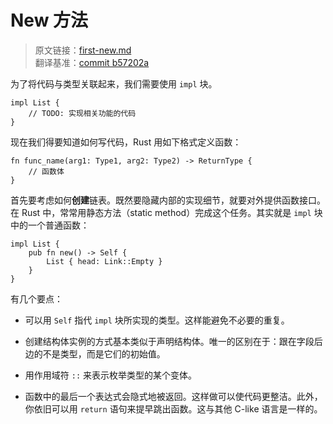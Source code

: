 # New 方法

> 原文链接：[first-new.md](https://github.com/rust-unofficial/too-many-lists/blob/master/src/first-new.md) <br>
> 翻译基准：[commit b57202a](https://github.com/rust-unofficial/too-many-lists/blob/b57202a5e01b50e4217b85af3d89f49f612dcbae/src/first-new.md)

为了将代码与类型关联起来，我们需要使用 `impl` 块。

```rust, ignore
impl List {
    // TODO: 实现相关功能的代码
}
```

现在我们得要知道如何写代码，Rust 用如下格式定义函数：

```rust, ignore
fn func_name(arg1: Type1, arg2: Type2) -> ReturnType {
    // 函数体
}
```

首先要考虑如何**创建**链表。既然要隐藏内部的实现细节，就要对外提供函数接口。在 Rust 中，常常用静态方法（static method）完成这个任务。其实就是 `impl` 块中的一个普通函数：

```rust, ignore
impl List {
    pub fn new() -> Self {
        List { head: Link::Empty }
    }
}
```

有几个要点：

* 可以用 `Self` 指代 `impl` 块所实现的类型。这样能避免不必要的重复。

* 创建结构体实例的方式基本类似于声明结构体。唯一的区别在于：跟在字段后边的不是类型，而是它们的初始值。

* 用作用域符 `::` 来表示枚举类型的某个变体。

* 函数中的最后一个表达式会隐式地被返回。这样做可以使代码更整洁。此外，你依旧可以用 `return` 语句来提早跳出函数。这与其他 C-like 语言是一样的。
